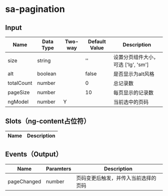 # sa-pagination

## Input

| Name | Data Type |  Two-way | Default Value | Description |
| --- | --- | --- | --- | --- |
| size | string | | '' |  设置分页组件大小，可选 ['lg', 'sm'] |
| alt | boolean | | false | 是否显示为alt风格 |
| totalCount | number | | 0 | 总记录数 |
| pageSize | number | | 10 | 每页显示的记录数 |
| ngModel | number | Y | | 当前选中的页码 |
 
## Slots（ng-content占位符）

| Name | Description |
| --- | --- |

## Events（Output）

| Name | Paramters | Description |
| --- | --- | --- |
| pageChanged | number | 页码变更后触发，并传入当前选择的页码 |

